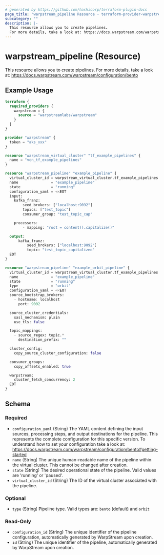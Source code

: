 ```yaml
---
# generated by https://github.com/hashicorp/terraform-plugin-docs
page_title: "warpstream_pipeline Resource - terraform-provider-warpstream"
subcategory: ""
description: |-
  This resource allows you to create pipelines.
  For more details, take a look at: https://docs.warpstream.com/warpstream/configuration/bento
---
```


# warpstream_pipeline (Resource)

This resource allows you to create pipelines.
For more details, take a look at: https://docs.warpstream.com/warpstream/configuration/bento

## Example Usage

```terraform
terraform {
  required_providers {
    warpstream = {
      source = "warpstreamlabs/warpstream"
    }
  }
}

provider "warpstream" {
  token = "aks_xxx"
}

resource "warpstream_virtual_cluster" "tf_example_pipelines" {
  name = "vcn_tf_example_pipelines"
}

resource "warpstream_pipeline" "example_pipeline" {
  virtual_cluster_id = warpstream_virtual_cluster.tf_example_pipelines.id
  name               = "example_pipeline"
  state              = "running"
  configuration_yaml = <<EOT
  input:
    kafka_franz:
        seed_brokers: ["localhost:9092"]
        topics: ["test_topic"]
        consumer_group: "test_topic_cap"

    processors:
        - mapping: "root = content().capitalize()"

  output:
      kafka_franz:
          seed_brokers: ["localhost:9092"]
          topic: "test_topic_capitalized"
  EOT
}

resource "warpstream_pipeline" "example_orbit_pipeline" {
  virtual_cluster_id = warpstream_virtual_cluster.tf_example_pipelines.id
  name               = "example_pipeline"
  state              = "running"
  type               = "orbit"
  configuration_yaml = <<EOT
  source_bootstrap_brokers:
    - hostname: localhost
      port: 9092

  source_cluster_credentials:
    sasl_mechanism: plain
    use_tls: false

  topic_mappings:
    - source_regex: topic.*
      destination_prefix: ""

  cluster_config:
    copy_source_cluster_configuration: false

  consumer_groups:
    copy_offsets_enabled: true             

  warpstream:
    cluster_fetch_concurrency: 2
  EOT
}
```

<!-- schema generated by tfplugindocs -->
## Schema

### Required

- `configuration_yaml` (String) The YAML content defining the input sources, processing steps, and output destinations for the pipeline. This represents the complete configuration for this specific version. To understand how to set your configuration take a look at: https://docs.warpstream.com/warpstream/configuration/bento#getting-started
- `name` (String) The unique human-readable name of the pipeline within the virtual cluster. This cannot be changed after creation.
- `state` (String) The desired operational state of the pipeline. Valid values are 'running' or 'paused'.
- `virtual_cluster_id` (String) The ID of the virtual cluster associated with the pipeline.

### Optional

- `type` (String) Pipeline type. Valid types are: `bento` (default) and `orbit`

### Read-Only

- `configuration_id` (String) The unique identifier of the pipeline configuration, automatically generated by WarpStream upon creation.
- `id` (String) The unique identifier of the pipeline, automatically generated by WarpStream upon creation.
